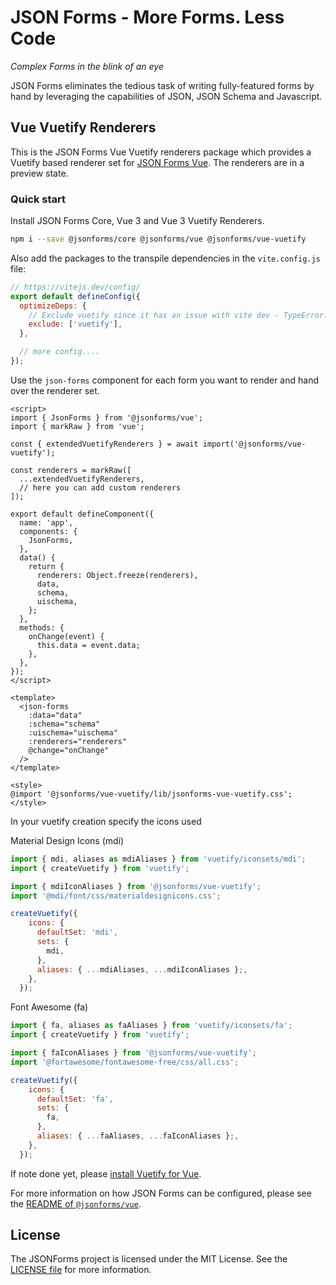 # JSON Forms - More Forms. Less Code

_Complex Forms in the blink of an eye_

JSON Forms eliminates the tedious task of writing fully-featured forms by hand by leveraging the capabilities of JSON, JSON Schema and Javascript.

## Vue Vuetify Renderers

This is the JSON Forms Vue Vuetify renderers package which provides a Vuetify based renderer set for [JSON Forms Vue](https://github.com/eclipsesource/jsonforms/blob/master/packages/vue/vue).
The renderers are in a preview state.

### Quick start

Install JSON Forms Core, Vue 3 and Vue 3 Vuetify Renderers.

```bash
npm i --save @jsonforms/core @jsonforms/vue @jsonforms/vue-vuetify
```

Also add the packages to the transpile dependencies in the `vite.config.js` file:

```js
// https://vitejs.dev/config/
export default defineConfig({
  optimizeDeps: {
    // Exclude vuetify since it has an issue with vite dev - TypeError: makeVExpansionPanelTextProps is not a function - the makeVExpansionPanelTextProps is used before it is defined
    exclude: ['vuetify'],
  },

  // more config....
});
```

Use the `json-forms` component for each form you want to render and hand over the renderer set.

```vue
<script>
import { JsonForms } from '@jsonforms/vue';
import { markRaw } from 'vue';

const { extendedVuetifyRenderers } = await import('@jsonforms/vue-vuetify');

const renderers = markRaw([
  ...extendedVuetifyRenderers,
  // here you can add custom renderers
]);

export default defineComponent({
  name: 'app',
  components: {
    JsonForms,
  },
  data() {
    return {
      renderers: Object.freeze(renderers),
      data,
      schema,
      uischema,
    };
  },
  methods: {
    onChange(event) {
      this.data = event.data;
    },
  },
});
</script>

<template>
  <json-forms
    :data="data"
    :schema="schema"
    :uischema="uischema"
    :renderers="renderers"
    @change="onChange"
  />
</template>

<style>
@import '@jsonforms/vue-vuetify/lib/jsonforms-vue-vuetify.css';
</style>
```

In your vuetify creation specify the icons used

Material Design Icons (mdi)

```js
import { mdi, aliases as mdiAliases } from 'vuetify/iconsets/mdi';
import { createVuetify } from 'vuetify';

import { mdiIconAliases } from '@jsonforms/vue-vuetify';
import '@mdi/font/css/materialdesignicons.css';

createVuetify({
    icons: {
      defaultSet: 'mdi',
      sets: {
        mdi,
      },
      aliases: { ...mdiAliases, ...mdiIconAliases };,
    },
  });
```

Font Awesome (fa)

```js
import { fa, aliases as faAliases } from 'vuetify/iconsets/fa';
import { createVuetify } from 'vuetify';

import { faIconAliases } from '@jsonforms/vue-vuetify';
import '@fortawesome/fontawesome-free/css/all.css';

createVuetify({
    icons: {
      defaultSet: 'fa',
      sets: {
        fa,
      },
      aliases: { ...faAliases, ...faIconAliases };,
    },
  });
```

If note done yet, please [install Vuetify for Vue](https://vuetifyjs.com/en/getting-started/installation/).

For more information on how JSON Forms can be configured, please see the [README of `@jsonforms/vue`](https://github.com/eclipsesource/jsonforms/blob/master/packages/vue/vue/README.md).

## License

The JSONForms project is licensed under the MIT License. See the [LICENSE file](https://github.com/eclipsesource/jsonforms/blob/master/LICENSE) for more information.
